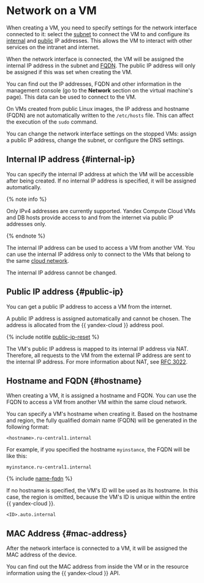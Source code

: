 # Network on a VM

When creating a VM, you need to specify settings for the network interface connected to it: select the [subnet](../../vpc/concepts/network.md#subnet) to connect the VM to and configure its [internal](#internal-ip) and [public](#public-ip) IP addresses. This allows the VM to interact with other services on the intranet and internet.

When the network interface is connected, the VM will be assigned the internal IP address in the subnet and [FQDN](#hostname). The public IP address will only be assigned if this was set when creating the VM.

You can find out the IP addresses, FQDN and other information in the management console (go to the **Network** section on the virtual machine's page). This data can be used to connect to the VM.

On VMs created from public Linux images, the IP address and hostname (FQDN) are not automatically written to the `/etc/hosts` file. This can affect the execution of the `sudo` command.

You can change the network interface settings on the stopped VMs: assign a public IP address, change the subnet, or configure the DNS settings.

## Internal IP address {#internal-ip}

You can specify the internal IP address at which the VM will be accessible after being created. If no internal IP address is specified, it will be assigned automatically.

{% note info %}

Only IPv4 addresses are currently supported. Yandex Compute Cloud VMs and DB hosts provide access to and from the internet via public IP addresses only.

{% endnote %}

The internal IP address can be used to access a VM from another VM. You can use the internal IP address only to connect to the VMs that belong to the same [cloud network](../../vpc/concepts/network.md#network).

The internal IP address cannot be changed.

## Public IP address {#public-ip}

You can get a public IP address to access a VM from the internet.

A public IP address is assigned automatically and cannot be chosen. The address is allocated from the {{ yandex-cloud }} address pool.

{% include notitle [public-ip-reset](../../_includes/public-ip-reset.md) %}

The VM's public IP address is mapped to its internal IP address via NAT. Therefore, all requests to the VM from the external IP address are sent to the internal IP address. For more information about NAT, see [RFC 3022](https://www.ietf.org/rfc/rfc3022.txt).

## Hostname and FQDN {#hostname}

When creating a VM, it is assigned a hostname and FQDN. You can use the FQDN to access a VM from another VM within the same cloud network.

You can specify a VM's hostname when creating it. Based on the hostname and region, the fully qualified domain name (FQDN) will be generated in the following format:

```
<hostname>.ru-central1.internal
```

For example, if you specified the hostname `myinstance`, the FQDN will be like this:

```
myinstance.ru-central1.internal
```

{% include [name-fqdn](../../_includes/compute/name-fqdn.md) %}

If no hostname is specified, the VM's ID will be used as its hostname. In this case, the region is omitted, because the VM's ID is unique within the entire {{ yandex-cloud }}.

```
<ID>.auto.internal
```

## MAC Address {#mac-address}

After the network interface is connected to a VM, it will be assigned the MAC address of the device.

You can find out the MAC address from inside the VM or in the resource information using the {{ yandex-cloud }} API.

